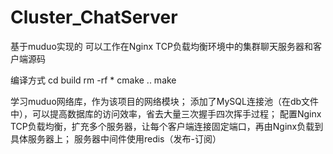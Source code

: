 # Cluster_ChatServer
基于muduo实现的 可以工作在Nginx TCP负载均衡环境中的集群聊天服务器和客户端源码

编译方式
cd build
rm -rf *
cmake ..
make

学习muduo网络库，作为该项目的网络模块；
添加了MySQL连接池（在db文件中），可以提高数据库的访问效率，省去大量三次握手四次挥手过程；
配置Nginx TCP负载均衡，扩充多个服务器，让每个客户端连接固定端口，再由Nginx负载到具体服务器上；
服务器中间件使用redis（发布-订阅）

